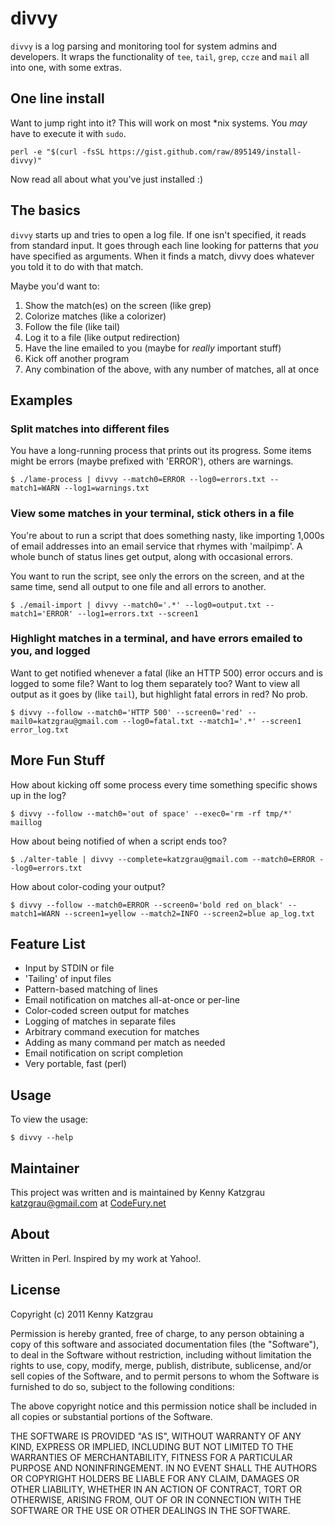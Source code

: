# divvy

`divvy` is a log parsing and monitoring tool for system admins and developers. 
It wraps the functionality of `tee`, `tail`, `grep`, `ccze` and `mail` all into one,
with some extras.

## One line install

Want to jump right into it? This will work on most *nix systems. You _may_ have to execute it with `sudo`.

`perl -e "$(curl -fsSL https://gist.github.com/raw/895149/install-divvy)"`

Now read all about what you've just installed :)

## The basics

`divvy` starts up and tries to open a log file. If one isn't specified, it reads from standard input.
It goes through each line looking for patterns that _you_ have specified as arguments. When
it finds a match, divvy does whatever you told it to do with that match.

Maybe you'd want to:

1. Show the match(es) on the screen (like grep)
2. Colorize matches (like a colorizer)
3. Follow the file (like tail)
4. Log it to a file (like output redirection)
5. Have the line emailed to you (maybe for _really_ important stuff)
6. Kick off another program
7. Any combination of the above, with any number of matches, all at once

## Examples

### Split matches into different files

You have a long-running process that prints out its progress. Some items
might be errors (maybe prefixed with 'ERROR'), others are warnings.

`$ ./lame-process | divvy --match0=ERROR --log0=errors.txt --match1=WARN --log1=warnings.txt`

### View some matches in your terminal, stick others in a file

You're about to run a script that does something nasty, like importing 1,000s
of email addresses into an email service that rhymes with 'mailpimp'. A whole
bunch of status lines get output, along with occasional errors.

You want to run the script, see only the errors on the screen, and at the same time, 
send all output to one file and all errors to another.

`$ ./email-import | divvy --match0='.*' --log0=output.txt --match1='ERROR' --log1=errors.txt --screen1`

### Highlight matches in a terminal, and have errors emailed to you, and logged

Want to get notified whenever a fatal (like an HTTP 500) error occurs and is logged to some file? 
Want to log them separately too? Want to view all output as it goes by (like `tail`), but highlight 
fatal errors in red? No prob.

`$ divvy --follow --match0='HTTP 500' --screen0='red' --mail0=katzgrau@gmail.com --log0=fatal.txt --match1='.*' --screen1 error_log.txt` 

## More Fun Stuff

How about kicking off some process every time something specific shows up in the log?

`$ divvy --follow --match0='out of space' --exec0='rm -rf tmp/*' maillog`

How about being notified of when a script ends too?

`$ ./alter-table | divvy --complete=katzgrau@gmail.com --match0=ERROR --log0=errors.txt`

How about color-coding your output?

`$ divvy --follow --match0=ERROR --screen0='bold red on_black' --match1=WARN --screen1=yellow --match2=INFO --screen2=blue ap_log.txt` 

## Feature List

* Input by STDIN or file
* 'Tailing' of input files
* Pattern-based matching of lines
* Email notification on matches all-at-once or per-line
* Color-coded screen output for matches
* Logging of matches in separate files
* Arbitrary command execution for matches
* Adding as many command per match as needed
* Email notification on script completion
* Very portable, fast (perl)

## Usage

To view the usage:

`$ divvy --help`

## Maintainer

This project was written and is maintained by Kenny Katzgrau <katzgrau@gmail.com> at [CodeFury.net](http://codefury.net)

## About

Written in Perl. Inspired by my work at Yahoo!.

## License

Copyright (c) 2011 Kenny Katzgrau

Permission is hereby granted, free of charge, to any person obtaining a copy
of this software and associated documentation files (the "Software"), to deal
in the Software without restriction, including without limitation the rights
to use, copy, modify, merge, publish, distribute, sublicense, and/or sell
copies of the Software, and to permit persons to whom the Software is
furnished to do so, subject to the following conditions:

The above copyright notice and this permission notice shall be included in
all copies or substantial portions of the Software.

THE SOFTWARE IS PROVIDED "AS IS", WITHOUT WARRANTY OF ANY KIND, EXPRESS OR
IMPLIED, INCLUDING BUT NOT LIMITED TO THE WARRANTIES OF MERCHANTABILITY,
FITNESS FOR A PARTICULAR PURPOSE AND NONINFRINGEMENT. IN NO EVENT SHALL THE
AUTHORS OR COPYRIGHT HOLDERS BE LIABLE FOR ANY CLAIM, DAMAGES OR OTHER
LIABILITY, WHETHER IN AN ACTION OF CONTRACT, TORT OR OTHERWISE, ARISING FROM,
OUT OF OR IN CONNECTION WITH THE SOFTWARE OR THE USE OR OTHER DEALINGS IN
THE SOFTWARE.
